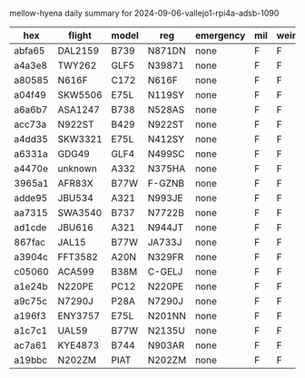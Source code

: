 mellow-hyena daily summary for 2024-09-06-vallejo1-rpi4a-adsb-1090

|hex|flight|model|reg|emergency|mil|weirdo|
|--|--|--|--|--|--|--|
|abfa65|DAL2159|B739|N871DN|none|F|F|
|a4a3e8|TWY262|GLF5|N39871|none|F|F|
|a80585|N616F|C172|N616F|none|F|F|
|a04f49|SKW5506|E75L|N119SY|none|F|F|
|a6a6b7|ASA1247|B738|N528AS|none|F|F|
|acc73a|N922ST|B429|N922ST|none|F|F|
|a4dd35|SKW3321|E75L|N412SY|none|F|F|
|a6331a|GDG49|GLF4|N499SC|none|F|F|
|a4470e|unknown|A332|N375HA|none|F|F|
|3965a1|AFR83X|B77W|F-GZNB|none|F|F|
|adde95|JBU534|A321|N993JE|none|F|F|
|aa7315|SWA3540|B737|N7722B|none|F|F|
|ad1cde|JBU616|A321|N944JT|none|F|F|
|867fac|JAL15|B77W|JA733J|none|F|F|
|a3904c|FFT3582|A20N|N329FR|none|F|F|
|c05060|ACA599|B38M|C-GELJ|none|F|F|
|a1e24b|N220PE|PC12|N220PE|none|F|F|
|a9c75c|N7290J|P28A|N7290J|none|F|F|
|a196f3|ENY3757|E75L|N201NN|none|F|F|
|a1c7c1|UAL59|B77W|N2135U|none|F|F|
|ac7a61|KYE4873|B744|N903AR|none|F|F|
|a19bbc|N202ZM|PIAT|N202ZM|none|F|F|
